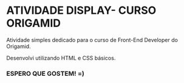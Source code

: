 <h1> ATIVIDADE DISPLAY- CURSO ORIGAMID </h1>
<p> Atividade simples dedicado para o curso de Front-End Developer do Origamid.</p>
<p> Desenvolvi utilizando HTML e CSS básicos. </p>
<h3> ESPERO QUE GOSTEM! =) </h3>
